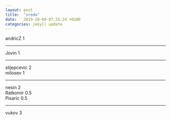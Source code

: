 ```yaml
---
layout: post
title:  "sreda"
date:   2019-10-09 07:25:24 +0200
categories: jekyll update
---
```


andricZ 1  

***

Jovin 1  

***

slijepcevic 2  
milosev 1  

***

nesin 2  
Ratkomir 0.5  
Pisaric 0.5  

***

vukov 3  